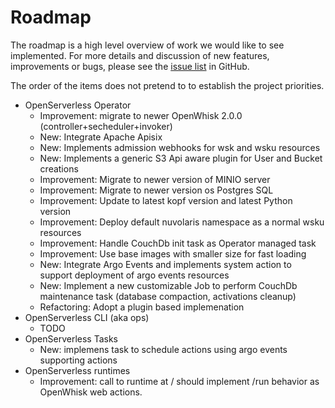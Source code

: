 # Roadmap

The roadmap is a high level overview of work we would like to see implemented. For more details and discussion of new features, improvements or bugs, please see the [issue list](https://github.com/apache/openserverless/issues) in GitHub. 

The order of the items does not pretend to to establish the project priorities.

* OpenServerless Operator
    * Improvement: migrate to newer OpenWhisk 2.0.0 (controller+secheduler+invoker)
    * New: Integrate Apache Apisix
    * New: Implements admission webhooks for wsk and wsku resources
    * New: Implements a generic S3 Api aware plugin for User and Bucket creations
    * Improvement: Migrate to newer version of MINIO server
    * Improvement: Migrate to newer version os Postgres SQL
    * Improvement: Update to latest kopf version and latest Python version
    * Improvement: Deploy default nuvolaris namespace as a normal wsku resources
    * Improvement: Handle CouchDb init task as Operator managed task
    * Improvement: Use base images with smaller size for fast loading
    * New: Integrate Argo Events and implements system action to support deployment of argo events resources
    * New: Implement a new customizable Job to perform CouchDb maintenance task (database compaction, activations cleanup)
    * Refactoring: Adopt a plugin based implemenation
* OpenServerless CLI (aka ops)
    * TODO 
* OpenServerless Tasks
    * New: implemens task to schedule actions using argo events supporting actions
* OpenServerless runtimes
    * Improvement: call to runtime at / should implement /run behavior as OpenWhisk web actions.